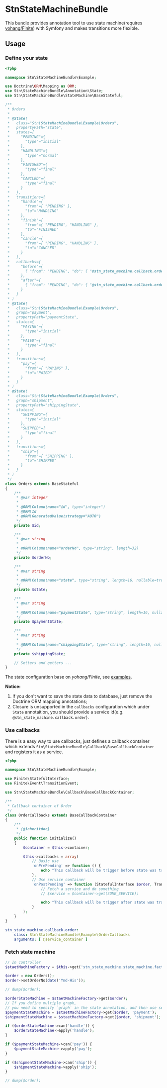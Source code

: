 StnStateMachineBundle
=====================

This bundle provides annotation tool to use state machine(requires [yohang/Finite](https://github.com/yohang/Finite)) with Symfony and makes transitions more flexible.

Usage
-----

### Define your state

``` php
<?php

namespace Stn\StateMachineBundle\Example;

use Doctrine\ORM\Mapping as ORM;
use Stn\StateMachineBundle\Annotation\State;
use Stn\StateMachineBundle\StateMachine\BaseStateful;

/**
 * Orders
 *
 * @State(
 *   class="Stn\StateMachineBundle\Example\Orders",
 *   propertyPath="state",
 *   states={
 *     "PENDING"={
 *       "type"="initial"
 *     },
 *     "HANDLING"={
 *       "type"="normal"
 *     },
 *     "FINISHED"={
 *       "type"="final"
 *     },
 *     "CANCLED"={
 *       "type"="final"
 *     }
 *   },
 *   transitions={
 *     "handle"={
 *       "from"={ "PENDING" },
 *       "to"="HANDLING"
 *     },
 *     "finish"={
 *       "from"={ "PENDING", "HANDLING" },
 *       "to"="FINISHED"
 *     },
 *     "cancle"={
 *       "from"={ "PENDING", "HANDLING" },
 *       "to"="CANCLED"
 *     }
 *   },
 *   callbacks={
 *     "before"={
 *       { "from": "PENDING", "do": { "@stn_state_machine.callback.order", "onPrePending" } }
 *     },
 *     "after"={
 *       { "from": "PENDING", "do": { "@stn_state_machine.callback.order", "onPostPending" } }
 *     }
 *   }
 * )
 * @State(
 *   class="Stn\StateMachineBundle\Example\Orders",
 *   graph="payment",
 *   propertyPath="paymentState",
 *   states={
 *     "PAYING"={
 *       "type"="initial"
 *     },
 *     "PAIED"={
 *       "type"="final"
 *     }
 *   },
 *   transitions={
 *     "pay"={
 *       "from"={ "PAYING" },
 *       "to"="PAIED"
 *     }
 *   }
 * )
 * @State(
 *   class="Stn\StateMachineBundle\Example\Orders",
 *   graph="shipment",
 *   propertyPath="shippingState",
 *   states={
 *     "SHIPPING"={
 *       "type"="initial"
 *     },
 *     "SHIPPED"={
 *       "type"="final"
 *     }
 *   },
 *   transitions={
 *     "ship"={
 *       "from"={ "SHIPPING" },
 *       "to"="SHIPPED"
 *     }
 *   }
 * )
 */
class Orders extends BaseStateful
{
    /**
     * @var integer
     *
     * @ORM\Column(name="id", type="integer")
     * @ORM\Id
     * @ORM\GeneratedValue(strategy="AUTO")
     */
    private $id;

    /**
     * @var string
     *
     * @ORM\Column(name="orderNo", type="string", length=32)
     */
    private $orderNo;

    /**
     * @var string
     *
     * @ORM\Column(name="state", type="string", length=16, nullable=true)
     */
    private $state;

    /**
     * @var string
     *
     * @ORM\Column(name="paymentState", type="string", length=16, nullable=true)
     */
    private $paymentState;

    /**
     * @var string
     *
     * @ORM\Column(name="shippingState", type="string", length=16, nullable=true)
     */
    private $shippingState;

    // Setters and getters ...
}

```

The state configuration base on *yohang/Finite*, see [examples](https://github.com/yohang/Finite/tree/master/examples).

**Notice:**
1. If you don't want to save the state data to database, just remove the Doctrine ORM mapping annotations;
2. Closure is unsupported in the `callbacks` configuration which under `State` annotaition, you should provide a service id(e.g. `@stn_state_machine.callback.order`).

### Use callbacks

There is a easy way to use callbacks, just defines a callback container which extends `Stn\StateMachineBundle\Callback\BaseCallbackContainer` and registers it as a service.

``` php
<?php

namespace Stn\StateMachineBundle\Example;

use Finite\StatefulInterface;
use Finite\Event\TransitionEvent;

use Stn\StateMachineBundle\Callback\BaseCallbackContainer;

/**
 * Callback container of Order
 */
class OrderCallbacks extends BaseCallbackContainer
{
    /**
     * {@inheritdoc}
     */
    public function initialize()
    {
        $container = $this->container;

        $this->callbacks = array(
            // Basic use
            'onPrePending' => function () {
                echo "This callback will be trigger before state was translated from 'PENDING'.";
            },
            // Use service container
            'onPostPending' => function (StatefulInterface $order, TransitionEvent $event) use ($container) {
                // Fetch a service and do something
                // $service = $container->get(SOME_SERVICE);

                echo "This callback will be trigger after state was translated from 'PENDING'.";
            }
        );
    }
}
```

``` yaml
stn_state_machine.callback.order:
    class: Stn\StateMachineBundle\Example\OrderCallbacks
    arguments: [ @service_container ]
```

### Fetch state machine

``` php
// In controller
$staetMachineFactory = $this->get('stn_state_machine.state_machine.factory');

$order = new Orders();
$order->setOrderNo(date('Ymd-His'));

// dump($order);

$orderStateMachine = $staetMachineFactory->get($order);
// If you define multiple graph,
// you need to specify `graph` in the state annotation, and then use second parameter to fetch state machine
$paymentStateMachine = $staetMachineFactory->get($order, 'payment');
$shipmentStateMachine = $staetMachineFactory->get($order, 'shipment');

if ($orderStateMachine->can('handle')) {
    $orderStateMachine->apply('handle');
}

if ($paymentStateMachine->can('pay')) {
    $paymentStateMachine->apply('pay');
}

if ($shipmentStateMachine->can('ship')) {
    $shipmentStateMachine->apply('ship');
}

// dump($order);
 ```
